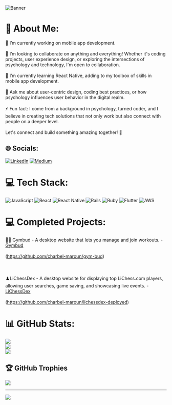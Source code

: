 ![Banner](https://github.com/charbel-maroun/vid/blob/main/youtube.gif)
# 💫 About Me:
🔭 I’m currently working on mobile app development.<br><br>👯 I’m looking to collaborate on anything and everything! Whether it's coding projects, user experience design, or exploring the intersections of psychology and technology, I'm open to collaboration.<br><br>🌱 I’m currently learning React Native, adding to my toolbox of skills in mobile app development.<br><br>💬 Ask me about user-centric design, coding best practices, or how psychology influences user behavior in the digital realm.<br><br>⚡ Fun fact: I come from a background in psychology, turned coder, and I believe in creating tech solutions that not only work but also connect with people on a deeper level.<br><br>Let's connect and build something amazing together! 🚀


## 🌐 Socials:
[![LinkedIn](https://img.shields.io/badge/LinkedIn-%230077B5.svg?logo=linkedin&logoColor=white)](https://linkedin.com/in/charbelmaroun1) [![Medium](https://img.shields.io/badge/Medium-12100E?logo=medium&logoColor=white)](https://medium.com/@@charbel-maroun) 

# 💻 Tech Stack:
![JavaScript](https://img.shields.io/badge/javascript-%23323330.svg?style=for-the-badge&logo=javascript&logoColor=%23F7DF1E) ![React](https://img.shields.io/badge/react-%2320232a.svg?style=for-the-badge&logo=react&logoColor=%2361DAFB) ![React Native](https://img.shields.io/badge/react_native-%2320232a.svg?style=for-the-badge&logo=react&logoColor=%2361DAFB) ![Rails](https://img.shields.io/badge/rails-%23CC0000.svg?style=for-the-badge&logo=ruby-on-rails&logoColor=white) ![Ruby](https://img.shields.io/badge/ruby-%23CC342D.svg?style=for-the-badge&logo=ruby&logoColor=white) ![Flutter](https://img.shields.io/badge/Flutter-%2302569B.svg?style=for-the-badge&logo=Flutter&logoColor=white) ![AWS](https://img.shields.io/badge/AWS-%23FF9900.svg?style=for-the-badge&logo=amazon-aws&logoColor=white)

# 💻 Completed Projects:
🏋️‍♂️ Gymbud - A desktop website that lets you manage and join workouts. - [Gymbud](https://gym-bud.onrender.com/) <br><br>
    (https://github.com/charbel-maroun/gym-bud)
    <br><br>
    <br><br>
♟️LiChessDex - A desktop website for displaying top LiChess.com players, allowing user searches, game saving, and showcasing live events. - [LiChessDex](https://lichessdex-y2qj.onrender.com)
<br><br>
   (https://github.com/charbel-maroun/lichessdex-deployed)

# 📊 GitHub Stats:
![](https://github-readme-stats.vercel.app/api?username=charbel-maroun&theme=default&hide_border=false&include_all_commits=true&count_private=true)<br/>
![](https://github-readme-streak-stats.herokuapp.com/?user=charbel-maroun&theme=default&hide_border=false)<br/>
![](https://github-readme-stats.vercel.app/api/top-langs/?username=charbel-maroun&theme=default&hide_border=false&include_all_commits=true&count_private=true&layout=compact)

## 🏆 GitHub Trophies
![](https://github-profile-trophy.vercel.app/?username=charbel-maroun&theme=radical&no-frame=false&no-bg=true&margin-w=4)

---
[![](https://visitcount.itsvg.in/api?id=charbel-maroun&icon=0&color=0)](https://visitcount.itsvg.in)

<!-- Proudly created with GPRM ( https://gprm.itsvg.in ) -->
